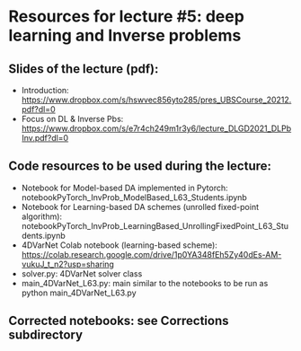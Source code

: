 # Resources for lecture #5: deep learning and Inverse problems

## Slides of the lecture (pdf):
- Introduction: https://www.dropbox.com/s/hswvec856yto285/pres_UBSCourse_20212.pdf?dl=0
- Focus on DL & Inverse Pbs: https://www.dropbox.com/s/e7r4ch249m1r3y6/lecture_DLGD2021_DLPbInv.pdf?dl=0

## Code resources to be used during the lecture:
- Notebook for Model-based DA implemented in Pytorch: notebookPyTorch_InvProb_ModelBased_L63_Students.ipynb
- Notebook for Learning-based DA schemes (unrolled fixed-point algorithm): notebookPyTorch_InvProb_LearningBased_UnrollingFixedPoint_L63_Students.ipynb
- 4DVarNet Colab notebook (learning-based scheme): https://colab.research.google.com/drive/1p0YA348fEh5Zy40dEs-AM-vukuJ_t_n2?usp=sharing
- solver.py: 4DVarNet solver class
- main_4DVarNet_L63.py: main similar to the notebooks to be run as python main_4DVarNet_L63.py


## Corrected notebooks: see Corrections subdirectory
